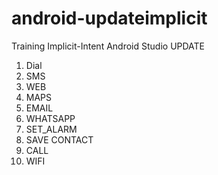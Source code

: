 # android-updateimplicit
Training Implicit-Intent Android Studio UPDATE 
1. Dial
2. SMS
3. WEB
4. MAPS
5. EMAIL
6. WHATSAPP 
7. SET_ALARM
8. SAVE CONTACT
9. CALL
10. WIFI
